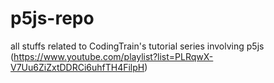 # p5js-repo

all stuffs related to CodingTrain's tutorial series involving p5js (https://www.youtube.com/playlist?list=PLRqwX-V7Uu6ZiZxtDDRCi6uhfTH4FilpH)